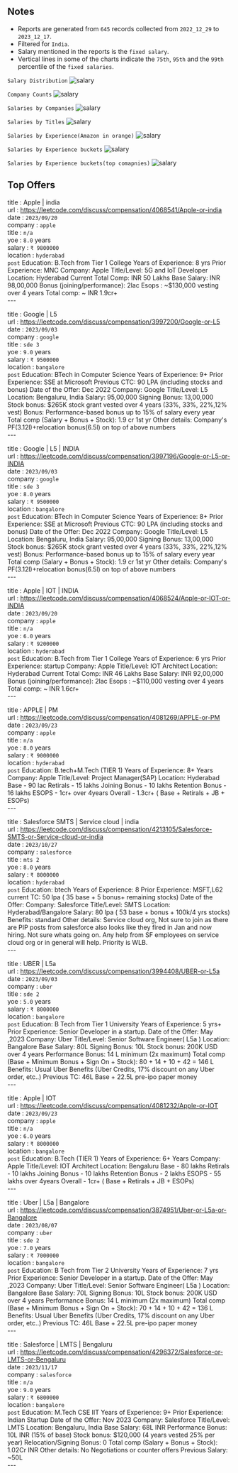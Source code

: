 ## Notes
- Reports are generated from `645` records collected from `2022_12_29` to `2023_12_17`.
- Filtered for `India`.<br>
- Salary mentioned in the reports is the `fixed salary`.<br>
- Vertical lines in some of the charts indicate the `75th`, `95th` and the `99th` percentile of the `fixed salaries`.<br>

`Salary Distribution`
![salary](../imgs/salary_distribution_dark.png)

`Company Counts`
![salary](../imgs/company_distribution_dark.png)

`Salaries by Companies`
![salary](../imgs/company_salary_distribution_dark.png)

`Salaries by Titles`
![salary](../imgs/title_salary_distribution_dark.png)

`Salaries by Experience(Amazon in orange)`
![salary](../imgs/yoe_salary_distribution_dark.png)

`Salaries by Experience buckets`
![salary](../imgs/yoebucket_salary_distribution_dark.png)

`Salaries by Experience buckets(top comapnies)`
![salary](../imgs/top_companies_salary_distribution_dark.png)

## Top Offers

title : Apple | india<br>url : https://leetcode.com/discuss/compensation/4068541/Apple-or-india<br>date : `2023/09/20`<br>company : `apple`<br>title : `n/a`<br>yoe : `8.0` years<br>salary : `₹ 9800000`<br>location : `hyderabad`<br>`post`
Education: B.Tech from Tier 1 College
Years of Experience: 8 yrs
Prior Experience: MNC
Company: Apple
Title/Level: 5G and IoT Developer
Location: Hyderabad
Current Total Comp: INR 50 Lakhs
Base Salary: INR 98,00,000
Bonus (joining/performance): 2lac
Esops : ~$130,000 vesting over 4 years
Total comp: ~ INR 1.9cr+<br>---

title : Google | L5<br>url : https://leetcode.com/discuss/compensation/3997200/Google-or-L5<br>date : `2023/09/03`<br>company : `google`<br>title : `sde 3`<br>yoe : `9.0` years<br>salary : `₹ 9500000`<br>location : `bangalore`<br>`post`
Education: BTech in Computer Science
Years of Experience: 9+
Prior Experience: SSE at Microsoft
Previous CTC: 90 LPA (including stocks and bonus)
Date of the Offer: Dec 2022
Company: Google
Title/Level: L5
Location: Bengaluru, India
Salary: 95,00,000
Signing Bonus: 13,00,000
Stock bonus: $265K stock grant vested over 4 years (33%, 33%, 22%,12% vest)
Bonus: Performance-based bonus up to 15% of salary every year
Total comp (Salary + Bonus + Stock): 1.9 cr 1st yr
Other details: Company's PF(3.12l)+relocation bonus(6.5l) on top of above numbers<br>---

title : Google | L5 | INDIA<br>url : https://leetcode.com/discuss/compensation/3997196/Google-or-L5-or-INDIA<br>date : `2023/09/03`<br>company : `google`<br>title : `sde 3`<br>yoe : `8.0` years<br>salary : `₹ 9500000`<br>location : `bangalore`<br>`post`
Education: BTech in Computer Science
Years of Experience: 8+
Prior Experience: SSE at Microsoft
Previous CTC: 90 LPA (including stocks and bonus)
Date of the Offer: Dec 2022
Company: Google
Title/Level: L5
Location: Bengaluru, India
Salary: 95,00,000
Signing Bonus: 13,00,000
Stock bonus: $265K stock grant vested over 4 years (33%, 33%, 22%,12% vest)
Bonus: Performance-based bonus up to 15% of salary every year
Total comp (Salary + Bonus + Stock): 1.9 cr 1st yr
Other details: Company's PF(3.12l)+relocation bonus(6.5l) on top of above numbers<br>---

title : Apple | IOT | INDIA<br>url : https://leetcode.com/discuss/compensation/4068524/Apple-or-IOT-or-INDIA<br>date : `2023/09/20`<br>company : `apple`<br>title : `n/a`<br>yoe : `6.0` years<br>salary : `₹ 9200000`<br>location : `hyderabad`<br>`post`
Education: B.Tech from Tier 1 College
Years of Experience: 6 yrs
Prior Experience: startup
Company: Apple
Title/Level: IOT Architect
Location: Hyderabad
Current Total Comp: INR 46 Lakhs
Base Salary: INR 92,00,000
Bonus (joining/performance): 2lac
Esops : ~$110,000 vesting over 4 years
Total comp: ~ INR 1.6cr+<br>---

title : APPLE | PM<br>url : https://leetcode.com/discuss/compensation/4081269/APPLE-or-PM<br>date : `2023/09/23`<br>company : `apple`<br>title : `n/a`<br>yoe : `8.0` years<br>salary : `₹ 9000000`<br>location : `hyderabad`<br>`post`
Education: B.tech+M.Tech (TIER 1)
Years of Experience: 8+ Years
Company: Apple
Title/Level: Project Manager(SAP)
Location: Hyderabad
Base - 90 lac
Retirals - 15 lakhs
Joining Bonus - 10 lakhs
Retention Bonus - 16 lakhs
ESOPS - 1cr+ over 4years
Overall - 1.3cr+ ( Base + Retirals + JB + ESOPs)<br>---

title : Salesforce SMTS | Service cloud | india<br>url : https://leetcode.com/discuss/compensation/4213105/Salesforce-SMTS-or-Service-cloud-or-india<br>date : `2023/10/27`<br>company : `salesforce`<br>title : `mts 2`<br>yoe : `8.0` years<br>salary : `₹ 8000000`<br>location : `hyderabad`<br>`post`
Education: btech
Years of Experience: 8
Prior Experience: MSFT,L62
current TC: 50 lpa ( 35 base + 5 bonus+ remaining stocks)
Date of the Offer:
Company: Salesforce
Title/Level: SMTS
Location: Hyderabad/Bangalore
Salary: 80 lpa ( 53 base + bonus + 100k/4 yrs stocks)
Benefits: standard
Other details: Service cloud org, Not sure to join as there are PIP posts from salesforce also looks like they fired in Jan and now hiring. Not sure whats going on. Any help from SF employees on service cloud org or in general will help.
Priority is WLB.<br>---

title : UBER | L5a<br>url : https://leetcode.com/discuss/compensation/3994408/UBER-or-L5a<br>date : `2023/09/03`<br>company : `uber`<br>title : `sde 2`<br>yoe : `5.0` years<br>salary : `₹ 8000000`<br>location : `bangalore`<br>`post`
Education: B Tech from Tier 1 University
Years of Experience: 5 yrs+
Prior Experience: Senior Developer in a startup.
Date of the Offer: May ,2023
Company: Uber
Title/Level: Senior Software Engineer( L5a )
Location: Bangalore
Base Salary: 80L
Signing Bonus: 10L
Stock bonus: 200K USD over 4 years
Performance Bonus: 14 L minimum (2x maximum)
Total comp (Base + Minimum Bonus + Sign On + Stock): 80 + 14 + 10 + 42 = 146 L
Benefits: Usual Uber Benefits (Uber Credits, 17% discount on any Uber order, etc..)
Previous TC: 46L Base + 22.5L pre-ipo paper money<br>---

title : Apple | IOT<br>url : https://leetcode.com/discuss/compensation/4081232/Apple-or-IOT<br>date : `2023/09/23`<br>company : `apple`<br>title : `n/a`<br>yoe : `6.0` years<br>salary : `₹ 8000000`<br>location : `bangalore`<br>`post`
Education: B.Tech (TIER 1)
Years of Experience: 6+ Years
Company: Apple
Title/Level: IOT Architect
Location: Bengaluru
Base - 80 lakhs
Retirals - 10 lakhs
Joining Bonus - 10 lakhs
Retention Bonus - 2 lakhs
ESOPS - 55 lakhs over 4years
Overall - 1cr+ ( Base + Retirals + JB + ESOPs)<br>---

title : Uber | L5a | Bangalore<br>url : https://leetcode.com/discuss/compensation/3874951/Uber-or-L5a-or-Bangalore<br>date : `2023/08/07`<br>company : `uber`<br>title : `sde 2`<br>yoe : `7.0` years<br>salary : `₹ 7000000`<br>location : `bangalore`<br>`post`
Education: B Tech from Tier 2 University
Years of Experience: 7 yrs
Prior Experience: Senior Developer in a startup.
Date of the Offer: May ,2023
Company: Uber
Title/Level: Senior Software Engineer( L5a )
Location: Bangalore
Base Salary: 70L
Signing Bonus: 10L
Stock bonus: 200K USD over 4 years
Performance Bonus: 14 L minimum (2x maximum)
Total comp (Base + Minimum Bonus + Sign On + Stock): 70 + 14 + 10 + 42 = 136 L
Benefits: Usual Uber Benefits (Uber Credits, 17% discount on any Uber order, etc..)
Previous TC: 46L Base + 22.5L pre-ipo paper money<br>---

title : Salesforce | LMTS | Bengaluru<br>url : https://leetcode.com/discuss/compensation/4296372/Salesforce-or-LMTS-or-Bengaluru<br>date : `2023/11/17`<br>company : `salesforce`<br>title : `n/a`<br>yoe : `9.0` years<br>salary : `₹ 6800000`<br>location : `bangalore`<br>`post`
Education: M.Tech CSE IIT
Years of Experience: 9+
Prior Experience: Indian Startup
Date of the Offer: Nov 2023
Company: Salesforce
Title/Level: LMTS
Location: Bengaluru, India
Base Salary: 68L INR
Performance Bonus: 10L INR (15% of base)
Stock bonus: $120,000 (4 years vested 25% per year)
Relocation/Signing Bonus: 0
Total comp (Salary + Bonus + Stock): 1.02Cr INR
Other details: No Negotiations or counter offers
Previous Salary: ~50L<br>---